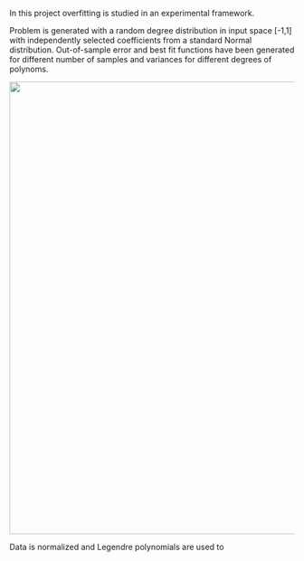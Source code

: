 In this project overfitting is studied in an experimental framework.

Problem is generated with a random degree distribution in input space [-1,1] with independently selected coefficients from a standard Normal distribution. 
Out-of-sample error and best fit functions have been generated for different number of samples and variances for different degrees of polynoms.


<img src="https://github.com/hmtkvs/Machine-Learning/tree/master/Overfitting/images/bestFit-1.PNG" width="800"/>



Data is normalized and Legendre polynomials are used to   
